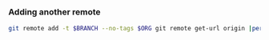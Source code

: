 ### Adding another remote
```sh
git remote add -t $BRANCH --no-tags $ORG git remote get-url origin |perl -pne 's{:.*/}{:'$ORG'/}'
```